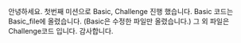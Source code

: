 안녕하세요. 
첫번째 미션으로 Basic, Challenge 진행 했습니다. 
Basic 코드는 Basic_file에 올렸습니다. (Basic은 수정한 파일만 올렸습니다.)
그 외 파일은 Challenge코드 입니다. 
감사합니다.